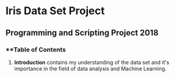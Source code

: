 # Iris Data Set Project
## Programming and Scripting Project 2018

### **Table of Contents
1. **Introduction** contains my understanding of the data set and it's importance in the field of data analysis and Machine Learning.
